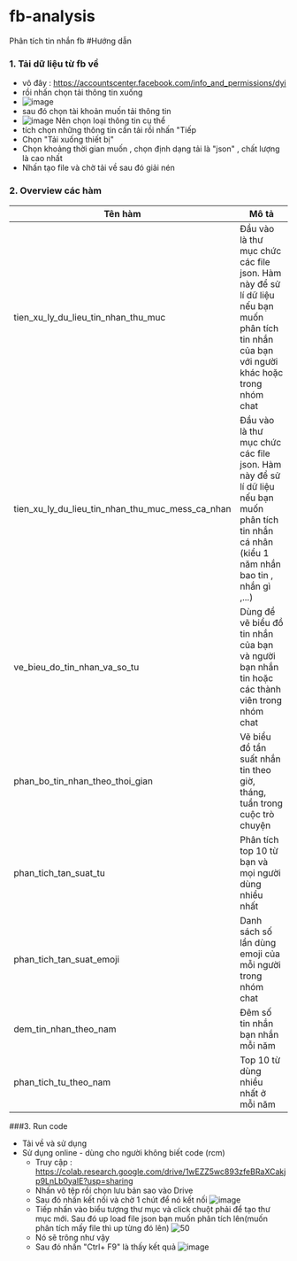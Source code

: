 # fb-analysis
Phân tích tin nhắn fb
#Hướng dẫn
### 1. Tải dữ liệu từ fb về
- vô đây : https://accountscenter.facebook.com/info_and_permissions/dyi
- rồi nhấn chọn tải thông tin xuống
- ![image](https://github.com/user-attachments/assets/d94d741f-189e-43ca-8451-de14216fc02d)
- sau đó chọn tài khoản muốn tải thông tin
- ![image](https://github.com/user-attachments/assets/8f3be867-78d8-4dc1-b61f-db98a77bb5dd) Nên chọn loại thông tin cụ thể
- tích chọn những thông tin cần tải rồi nhấn "Tiếp
- Chọn "Tải xuống thiết bị"
- Chọn khoảng thời gian muốn , chọn định dạng tải là "json" , chất lượng là cao nhất
- Nhấn tạo file và chờ tải về sau đó giải nén
### 2. Overview các hàm

| Tên hàm     | Mô tả      | 
|------------|------------|
| tien_xu_ly_du_lieu_tin_nhan_thu_muc  | Đầu vào là thư mục chức các file json. Hàm này để sử lí dữ liệu nếu bạn muốn phân tích tin nhắn của bạn với người khác hoặc trong nhóm chat  |
| tien_xu_ly_du_lieu_tin_nhan_thu_muc_mess_ca_nhan  |  Đầu vào là thư mục chức các file json. Hàm này để sử lí dữ liệu nếu bạn muốn phân tích tin nhắn cá nhân (kiểu 1 năm nhắn bao tin , nhắn gì ,...) | 
| ve_bieu_do_tin_nhan_va_so_tu  | Dùng để vẽ biểu đồ tin nhắn của bạn và người bạn nhắn tin hoặc các thành viên trong nhóm chat  | 
| phan_bo_tin_nhan_theo_thoi_gian  | Vẽ biểu đồ tần suất nhắn tin theo  giờ, tháng, tuần trong cuộc trò chuyện  |
| phan_tich_tan_suat_tu  | Phân tích top 10 từ bạn và mọi người dùng nhiều nhất  |
| phan_tich_tan_suat_emoji  | Danh sách số lần dùng emoji của mỗi người trong nhóm chat  |
| dem_tin_nhan_theo_nam  | Đêm số tin nhắn bạn nhắn mỗi năm |
| phan_tich_tu_theo_nam  | Top 10 từ dùng nhiều nhất ở mỗi năm  |

###3. Run code
 - Tải về và sử dụng
 - Sử dụng online - dùng cho người không biết code (rcm)
   + Truy cập : https://colab.research.google.com/drive/1wEZZ5wc893zfeBRaXCakjp9LnLb0yaIE?usp=sharing
   + Nhấn vô tệp rồi chọn lưu bản sao vào Drive 
   + Sau đó nhấn kết nối và chờ 1 chút để nó kết nối ![image](https://github.com/user-attachments/assets/8e80db2f-8f1f-48b8-a71a-ea4b78233382)
   + Tiếp nhấn vào biểu tượng thư mục và click chuột phải để tạo thư mục mới. Sau đó up load file json bạn muốn phân tích lên(muốn phân tích mấy file thì up từng đó lên) ![50](https://github.com/user-attachments/assets/b4fba5c2-1727-4c56-96c3-480332bbca1f)
   + Nó sẽ trông như vậy 
   + Sau đó nhấn "Ctrl+ F9" là thấy kết quả ![image](https://github.com/user-attachments/assets/95f06dd8-fb3c-44df-a699-ea225563a854)


